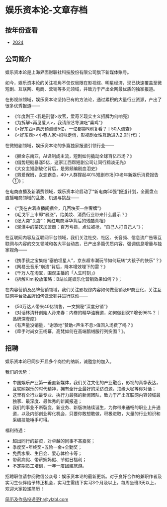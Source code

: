 # 娱乐资本论-文章存档

## 按年份查看

- [2024](/blog/2024/)

## 公司简介

娱乐资本论是上海界面财联社科技股份有限公司旗下新媒体账号。

如今，娱乐资本论的关注视角不仅仅局限在影视综、明星经济，现已快速覆盖至微短剧、互联网、电商、营销等多元领域，并致力于产出全网最优质的独家报道。

在影视综领域，娱乐资本论坚持已有的方法论，通过累积的大量行业资源，产出了很多优秀报道——

- 《年度剧王<我是刑警>收官，爱奇艺现实主义招牌为何响亮》
- 《为拆解<再见爱人>，我请综艺导演吃“熏鸡”》
- 《<好东西>票房预测破5亿，一亿都靠N刷复看？丨50人调查》
- 《<好东西><小巷人家>妈味走俏，影视剧女性互助进入2.0时代》；

在微短剧领域，娱乐资本论的多篇独家报道引领行业——

- 《掘金东南亚，AI译制成主流，短剧如何撬动全球百亿市场？》
- 《借势短剧暴涨5亿，这家江西帮短剧公司让同行黯淡无光》
- 《大女主短剧破亿背后，是男频编剧血泪史》
- 《男爱保姆，女恋霸总，40+人群撑起40%短剧市场|中老年新娱乐消费报告①》；

在电商直播及新消费领域，娱乐资本论启动了“新电商50强”报道计划，全面盘点直播电商领域的乱象、机遇与挑战——

- 《“我在古着直播间掘金，几百块买一件奢牌”》
- 《毛戈平上市即“暴涨”，给美妆、消费行业带来什么启示？》
- 《张大奕“关店”：网红电商浮华背后的残酷真相》
- 《泥潭中的茶饮加盟商：百万亏损，点位被抢，“自己人打自己人”》；

在互联网内容及互联网平台领域，我们关注社交、社区、长音频、信息流广告等互联网与内容的交叉领域和各大平台动态，已产出多篇优质内容，强调信息增量与独家视角——

- 《携手孩之宝集结“塞伯坦星人”，京东超市潮玩节如何玩转“大孩子的快乐”？》
- 《网易云音乐“崩溃”背后，降本增效埋下的雷？》
- 《千万人在淘宝，围观主播的「人生时刻」》
- 《拆解Kimi投放策略：B站长尾娱乐化营销效果如何？》；

在内容营销及品牌营销领域，我们关注影视综内容如何做营销及IP商业化，关注互联网平台及品牌如何做营销并进行联动——

- 《50万达人带来40亿销售，一文揭秘“深度分销”》
- 《对话林清轩创始人孙来春：内卷的精华油赛道，如何做到双11增长96%？｜品牌深壹度》
- 《有声量没销量，“谢添地”赞助<声生不息>值回入场费了吗？》
- 《牵手时尚女王杨幂，高梵如何在高端鹅绒服行列突围？》。

## 招聘

娱乐资本论已同步开启多个岗位的纳新，诚邀您的加入。

我们的优势：

- 中国娱乐产业第一垂直新媒体，我们关注文化的产业融合，影视的真挚表达，互联网娱乐的时代精神，拥有全行业最好的采访资源，顶级大咖等你对话；
- 这里有全行业最专业、执行力最强的新闻团队，致力于产出互联网内容领域最独家、最深度、最优秀的新闻报道；
- 我们的事业不断裂变，新业务、新版块陆续诞生，为你带来通畅的职业上升通道，以及内部创业孵化机会，只要你敢想敢做，积极进取，大量的行业知识和采编技能唾手可得。

福利待遇：

- 超出同行的薪资，对卓越的同事不吝嘉奖；
- 季度奖+年终奖+五险一金+全勤奖；
- 免费水果、生日会、爱心体检卡等；
- 带薪病假、带薪姨妈假、节假日福利；
- 不定期员工培训，一年一度团建旅游。

招聘职位请参阅微信公众号：娱乐资本论的最新更新。对于良好合作的兼职作者及实习生伙伴给予转正机会，实习生需线下实习3个月及以上，每周坐班3天以上，欢迎大家投递简历！

简历及作品投递至hr@ylzbl.com